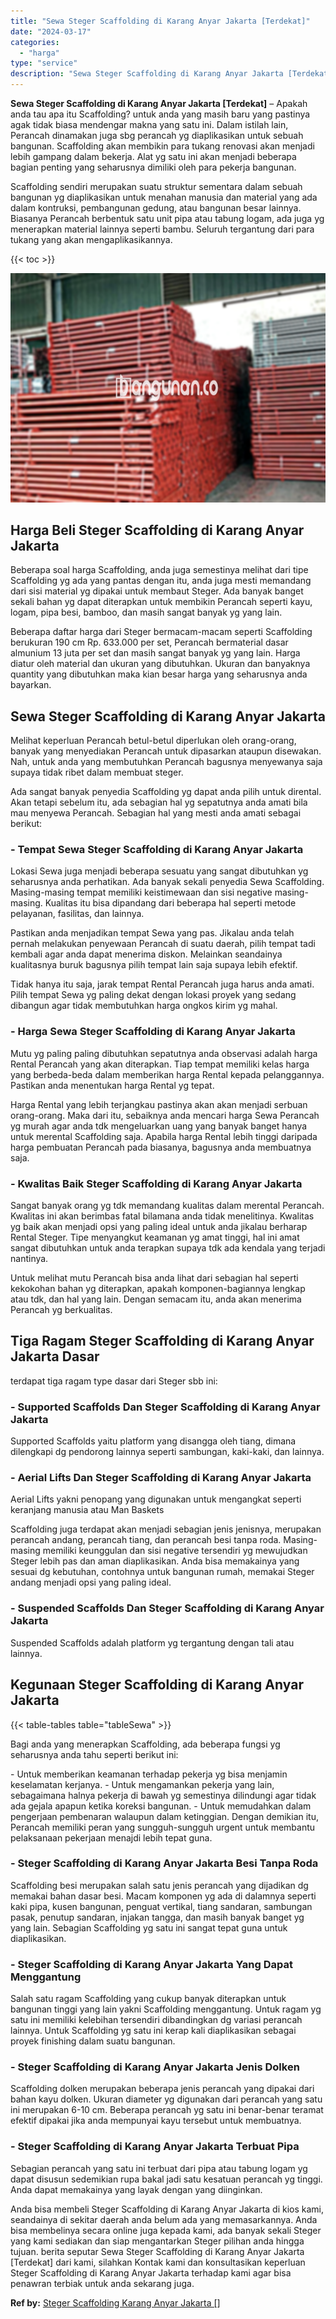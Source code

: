 ```yaml
---
title: "Sewa Steger Scaffolding di Karang Anyar Jakarta [Terdekat]"
date: "2024-03-17"
categories: 
  - "harga"
type: "service"
description: "Sewa Steger Scaffolding di Karang Anyar Jakarta [Terdekat]. Anda bisa membeli Steger Scaffolding di Karang Anyar Jakarta di kios kami, seandainya di sekitar..."
---
```


**Sewa Steger Scaffolding di Karang Anyar Jakarta \[Terdekat\]** – Apakah anda tau apa itu Scaffolding? untuk anda yang masih baru yang pastinya agak tidak biasa mendengar makna yang satu ini. Dalam istilah lain, Perancah dinamakan juga sbg perancah yg diaplikasikan untuk sebuah bangunan. Scaffolding akan membikin para tukang renovasi akan menjadi lebih gampang dalam bekerja. Alat yg satu ini akan menjadi beberapa bagian penting yang seharusnya dimiliki oleh para pekerja bangunan.

Scaffolding sendiri merupakan suatu struktur sementara dalam sebuah bangunan yg diaplikasikan untuk menahan manusia dan material yang ada dalam kontruksi, pembangunan gedung, atau bangunan besar lainnya. Biasanya Perancah berbentuk satu unit pipa atau tabung logam, ada juga yg menerapkan material lainnya seperti bambu. Seluruh tergantung dari para tukang yang akan mengaplikasikannya.

{{< toc >}}

![Sewa Steger Scaffolding di Karang Anyar Jakarta [Terdekat]](/images/sewa-scaffolding-steger-02.png)

## Harga Beli Steger Scaffolding di Karang Anyar Jakarta

Beberapa soal harga Scaffolding, anda juga semestinya melihat dari tipe Scaffolding yg ada yang pantas dengan itu, anda juga mesti memandang dari sisi material yg dipakai untuk membaut Steger. Ada banyak banget sekali bahan yg dapat diterapkan untuk membikin Perancah seperti kayu, logam, pipa besi, bamboo, dan masih sangat banyak yg yang lain.

Beberapa daftar harga dari Steger bermacam-macam seperti Scaffolding berukuran 190 cm Rp. 633.000 per set, Perancah bermaterial dasar almunium 13 juta per set dan masih sangat banyak yg yang lain. Harga diatur oleh material dan ukuran yang dibutuhkan. Ukuran dan banyaknya quantity yang dibutuhkan maka kian besar harga yang seharusnya anda bayarkan.

## Sewa Steger Scaffolding di Karang Anyar Jakarta

Melihat keperluan Perancah betul-betul diperlukan oleh orang-orang, banyak yang menyediakan Perancah untuk dipasarkan ataupun disewakan. Nah, untuk anda yang membutuhkan Perancah bagusnya menyewanya saja supaya tidak ribet dalam membuat steger.

Ada sangat banyak penyedia Scaffolding yg dapat anda pilih untuk dirental. Akan tetapi sebelum itu, ada sebagian hal yg sepatutnya anda amati bila mau menyewa Perancah. Sebagian hal yang mesti anda amati sebagai berikut:

### \- Tempat Sewa Steger Scaffolding di Karang Anyar Jakarta

Lokasi Sewa juga menjadi beberapa sesuatu yang sangat dibutuhkan yg seharusnya anda perhatikan. Ada banyak sekali penyedia Sewa Scaffolding. Masing-masing tempat memiliki keistimewaan dan sisi negative masing-masing. Kualitas itu bisa dipandang dari beberapa hal seperti metode pelayanan, fasilitas, dan lainnya.

Pastikan anda menjadikan tempat Sewa yang pas. Jikalau anda telah pernah melakukan penyewaan Perancah di suatu daerah, pilih tempat tadi kembali agar anda dapat menerima diskon. Melainkan seandainya kualitasnya buruk bagusnya pilih tempat lain saja supaya lebih efektif.

Tidak hanya itu saja, jarak tempat Rental Perancah juga harus anda amati. Pilih tempat Sewa yg paling dekat dengan lokasi proyek yang sedang dibangun agar tidak membutuhkan harga ongkos kirim yg mahal.

### \- Harga Sewa Steger Scaffolding di Karang Anyar Jakarta

Mutu yg paling paling dibutuhkan sepatutnya anda observasi adalah harga Rental Perancah yang akan diterapkan. Tiap tempat memiliki kelas harga yang berbeda-beda dalam memberikan harga Rental kepada pelanggannya. Pastikan anda menentukan harga Rental yg tepat.

Harga Rental yang lebih terjangkau pastinya akan akan menjadi serbuan orang-orang. Maka dari itu, sebaiknya anda mencari harga Sewa Perancah yg murah agar anda tdk mengeluarkan uang yang banyak banget hanya untuk merental Scaffolding saja. Apabila harga Rental lebih tinggi daripada harga pembuatan Perancah pada biasanya, bagusnya anda membuatnya saja.

### \- Kwalitas Baik Steger Scaffolding di Karang Anyar Jakarta

Sangat banyak orang yg tdk memandang kualitas dalam merental Perancah. Kwalitas ini akan berimbas fatal bilamana anda tidak menelitinya. Kwalitas yg baik akan menjadi opsi yang paling ideal untuk anda jikalau berharap Rental Steger. Tipe menyangkut keamanan yg amat tinggi, hal ini amat sangat dibutuhkan untuk anda terapkan supaya tdk ada kendala yang terjadi nantinya.

Untuk melihat mutu Perancah bisa anda lihat dari sebagian hal seperti kekokohan bahan yg diterapkan, apakah komponen-bagiannya lengkap atau tdk, dan hal yang lain. Dengan semacam itu, anda akan menerima Perancah yg berkualitas.

## Tiga Ragam Steger Scaffolding di Karang Anyar Jakarta Dasar

terdapat tiga ragam type dasar dari Steger sbb ini:

### \- Supported Scaffolds Dan Steger Scaffolding di Karang Anyar Jakarta

Supported Scaffolds yaitu platform yang disangga oleh tiang, dimana dilengkapi dg pendorong lainnya seperti sambungan, kaki-kaki, dan lainnya.

### \- Aerial Lifts Dan Steger Scaffolding di Karang Anyar Jakarta

Aerial Lifts yakni penopang yang digunakan untuk mengangkat seperti keranjang manusia atau Man Baskets

Scaffolding juga terdapat akan menjadi sebagian jenis jenisnya, merupakan perancah andang, perancah tiang, dan perancah besi tanpa roda. Masing-masing memiliki keunggulan dan sisi negative tersendiri yg mewujudkan Steger lebih pas dan aman diaplikasikan. Anda bisa memakainya yang sesuai dg kebutuhan, contohnya untuk bangunan rumah, memakai Steger andang menjadi opsi yang paling ideal.

### \- Suspended Scaffolds Dan Steger Scaffolding di Karang Anyar Jakarta

Suspended Scaffolds adalah platform yg tergantung dengan tali atau lainnya.

## Kegunaan Steger Scaffolding di Karang Anyar Jakarta

{{< table-tables table="tableSewa" >}}

Bagi anda yang menerapkan Scaffolding, ada beberapa fungsi yg seharusnya anda tahu seperti berikut ini:

\- Untuk memberikan keamanan terhadap pekerja yg bisa menjamin keselamatan kerjanya. - Untuk mengamankan pekerja yang lain, sebagaimana halnya pekerja di bawah yg semestinya dilindungi agar tidak ada gejala apapun ketika koreksi bangunan. - Untuk memudahkan dalam pengerjaan pembenaran walaupun dalam ketinggian. Dengan demikian itu, Perancah memiliki peran yang sungguh-sungguh urgent untuk membantu pelaksanaan pekerjaan menajdi lebih tepat guna.

### \- Steger Scaffolding di Karang Anyar Jakarta Besi Tanpa Roda

Scaffolding besi merupakan salah satu jenis perancah yang dijadikan dg memakai bahan dasar besi. Macam komponen yg ada di dalamnya seperti kaki pipa, kusen bangunan, penguat vertikal, tiang sandaran, sambungan pasak, penutup sandaran, injakan tangga, dan masih banyak banget yg yang lain. Sebagian Scaffolding yg satu ini sangat tepat guna untuk diaplikasikan.

### \- Steger Scaffolding di Karang Anyar Jakarta Yang Dapat Menggantung

Salah satu ragam Scaffolding yang cukup banyak diterapkan untuk bangunan tinggi yang lain yakni Scaffolding menggantung. Untuk ragam yg satu ini memiliki kelebihan tersendiri dibandingkan dg variasi perancah lainnya. Untuk Scaffolding yg satu ini kerap kali diaplikasikan sebagai proyek finishing dalam suatu bangunan.

### \- Steger Scaffolding di Karang Anyar Jakarta Jenis Dolken

Scaffolding dolken merupakan beberapa jenis perancah yang dipakai dari bahan kayu dolken. Ukuran diameter yg digunakan dari perancah yang satu ini merupakan 6-10 cm. Beberapa perancah yg satu ini benar-benar teramat efektif dipakai jika anda mempunyai kayu tersebut untuk membuatnya.

### \- Steger Scaffolding di Karang Anyar Jakarta Terbuat Pipa

Sebagian perancah yang satu ini terbuat dari pipa atau tabung logam yg dapat disusun sedemikian rupa bakal jadi satu kesatuan perancah yg tinggi. Anda dapat memakainya yang layak dengan yang diinginkan.

Anda bisa membeli Steger Scaffolding di Karang Anyar Jakarta di kios kami, seandainya di sekitar daerah anda belum ada yang memasarkannya. Anda bisa membelinya secara online juga kepada kami, ada banyak sekali Steger yang kami sediakan dan siap mengantarkan Steger pilihan anda hingga tujuan. berita seputar Sewa Steger Scaffolding di Karang Anyar Jakarta \[Terdekat\] dari kami, silahkan Kontak kami dan konsultasikan keperluan Steger Scaffolding di Karang Anyar Jakarta terhadap kami agar bisa penawran terbiak untuk anda sekarang juga.

**Ref by:** [Steger Scaffolding Karang Anyar Jakarta []](https://id.wikipedia.org/wiki/Steger)
